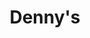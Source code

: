 ---
layout: project
title: Denny's
builtIn: "Winter 2014"
technologies:
  - HTML
  - SCSS
  - Javascript / jQuery
---